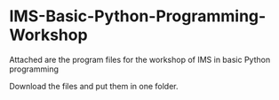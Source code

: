 # IMS-Basic-Python-Programming-Workshop
Attached are the program files for the workshop of IMS in basic Python programming

Download the files and put them in one folder.
